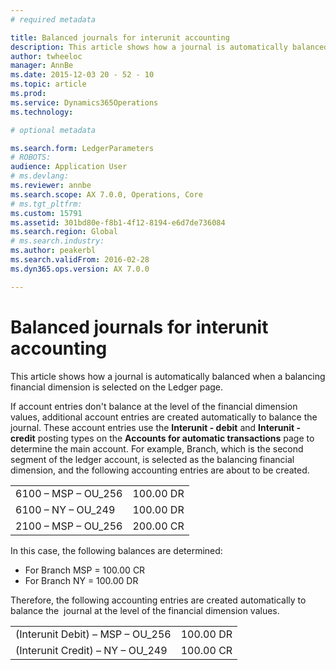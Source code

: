 ```yaml
---
# required metadata

title: Balanced journals for interunit accounting
description: This article shows how a journal is automatically balanced when a balancing financial dimension is selected on the Ledger page. 
author: twheeloc
manager: AnnBe
ms.date: 2015-12-03 20 - 52 - 10
ms.topic: article
ms.prod: 
ms.service: Dynamics365Operations
ms.technology: 

# optional metadata

ms.search.form: LedgerParameters
# ROBOTS: 
audience: Application User
# ms.devlang: 
ms.reviewer: annbe
ms.search.scope: AX 7.0.0, Operations, Core
# ms.tgt_pltfrm: 
ms.custom: 15791
ms.assetid: 301bd80e-f8b1-4f12-8194-e6d7de736084
ms.search.region: Global
# ms.search.industry: 
ms.author: peakerbl
ms.search.validFrom: 2016-02-28
ms.dyn365.ops.version: AX 7.0.0

---
```


# Balanced journals for interunit accounting

This article shows how a journal is automatically balanced when a balancing financial dimension is selected on the Ledger page. 

If account entries don't balance at the level of the financial dimension values, additional account entries are created automatically to balance the journal. These account entries use the **Interunit - debit** and **Interunit - credit** posting types on the **Accounts for automatic transactions** page to determine the main account. For example, Branch, which is the second segment of the ledger account, is selected as the balancing financial dimension, and the following accounting entries are about to be created.

|                      |           |
|----------------------|-----------|
| 6100 – MSP – OU\_256 | 100.00 DR |
| 6100 – NY – OU\_249  | 100.00 DR |
| 2100 – MSP – OU\_256 | 200.00 CR |

In this case, the following balances are determined:

-   For Branch MSP = 100.00 CR
-   For Branch NY = 100.00 DR

Therefore, the following accounting entries are created automatically to balance the  journal at the level of the financial dimension values.

|                                   |           |
|-----------------------------------|-----------|
| (Interunit Debit) – MSP – OU\_256 | 100.00 DR |
| (Interunit Credit) – NY – OU\_249 | 100.00 CR |



